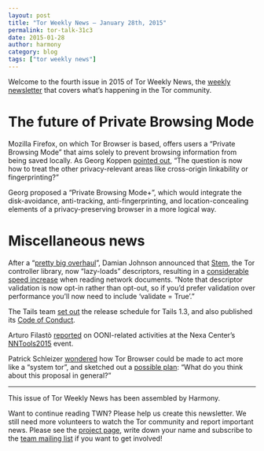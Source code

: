 ```yaml
---
layout: post
title: "Tor Weekly News — January 28th, 2015"
permalink: tor-talk-31c3
date: 2015-01-28
author: harmony
category: blog
tags: ["tor weekly news"]
---
```


Welcome to the fourth issue in 2015 of Tor Weekly News, the [weekly newsletter](https://lists.torproject.org/cgi-bin/mailman/listinfo/tor-news) that covers what’s happening in the Tor community.

The future of Private Browsing Mode
===================================

Mozilla Firefox, on which Tor Browser is based, offers users a “Private Browsing Mode” that aims solely to prevent browsing information from being saved locally. As Georg Koppen [pointed out](https://lists.torproject.org/pipermail/tbb-dev/2015-January/000217.html), “The question is now how to treat the other privacy-relevant areas like cross-origin linkability or fingerprinting?”

Georg proposed a “Private Browsing Mode+”, which would integrate the disk-avoidance, anti-tracking, anti-fingerprinting, and location-concealing elements of a privacy-preserving browser in a more logical way.

Miscellaneous news
==================

After a “[pretty big overhaul](https://lists.torproject.org/pipermail/tor-dev/2015-January/008211.html)”, Damian Johnson announced that [Stem](https://stem.torproject.org/), the Tor controller library, now “lazy-loads” descriptors, resulting in a [considerable speed increase](https://gitweb.torproject.org/stem.git/commit/?id=3dac7c5) when reading network documents. “Note that descriptor validation is now opt-in rather than opt-out, so if you’d prefer validation over performance you’ll now need to include ‘validate = True’.”

The Tails team [set out](https://mailman.boum.org/pipermail/tails-dev/2015-January/007945.html) the release schedule for Tails 1.3, and also published its [Code of Conduct](https://tails.boum.org/contribute/working_together/code_of_conduct/).

Arturo Filastò [reported](https://lists.torproject.org/pipermail/ooni-dev/2015-January/000238.html) on OONI-related activities at the Nexa Center’s [NNTools2015](http://nexa.polito.it/nntools2015) event.

Patrick Schleizer [wondered](https://lists.torproject.org/pipermail/tor-talk/2015-January/036581.html) how Tor Browser could be made to act more like a “system tor”, and sketched out a [possible plan](https://bugs.torproject.org/14121): “What do you think about this proposal in general?”

* * * * *

This issue of Tor Weekly News has been assembled by Harmony.

Want to continue reading TWN? Please help us create this newsletter. We still need more volunteers to watch the Tor community and report important news. Please see the [project page](https://trac.torproject.org/projects/tor/wiki/TorWeeklyNews), write down your name and subscribe to the [team mailing list](https://lists.torproject.org/cgi-bin/mailman/listinfo/news-team) if you want to get involved!
